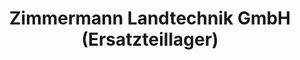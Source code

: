 ---
title: "Zimmermann Landtechnik GmbH (Ersatzteillager)"
url: /euskirchen/zimmermann-landtechnik-gmbh-ersatzteillager/
shop: Autoteile
---